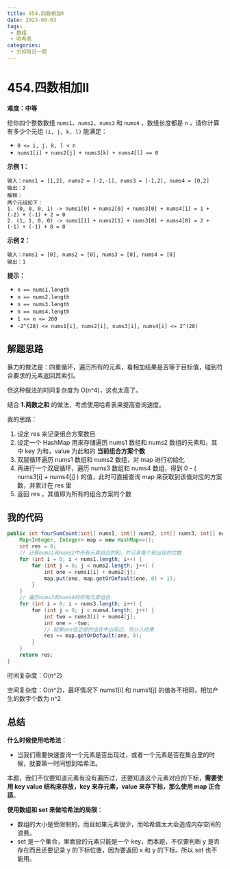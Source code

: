 ```yaml
---
title: 454.四数相加Ⅱ
date: 2023-09-03
tags: 
 - 数组
 - 哈希表
categories:
 - 力扣每日一题
---
```


# 454.四数相加Ⅱ

**难度：中等**

给你四个整数数组 `nums1`、`nums2`、`nums3` 和 `nums4` ，数组长度都是 `n` ，请你计算有多少个元组 `(i, j, k, l)` 能满足：

- `0 <= i, j, k, l < n`
- `nums1[i] + nums2[j] + nums3[k] + nums4[l] == 0`

**示例 1：**

```
输入：nums1 = [1,2], nums2 = [-2,-1], nums3 = [-1,2], nums4 = [0,2]
输出：2
解释：
两个元组如下：
1. (0, 0, 0, 1) -> nums1[0] + nums2[0] + nums3[0] + nums4[1] = 1 + (-2) + (-1) + 2 = 0
2. (1, 1, 0, 0) -> nums1[1] + nums2[1] + nums3[0] + nums4[0] = 2 + (-1) + (-1) + 0 = 0
```

**示例 2：**

```
输入：nums1 = [0], nums2 = [0], nums3 = [0], nums4 = [0]
输出：1
```

**提示：**

- `n == nums1.length`
- `n == nums2.length`
- `n == nums3.length`
- `n == nums4.length`
- `1 <= n <= 200`
- `-2^(28) <= nums1[i], nums2[i], nums3[i], nums4[i] <= 2^(28)`

## 解题思路

暴力的做法是：四重循环，遍历所有的元素，看相加结果是否等于目标值，碰到符合要求的元素返回其索引。

但这种做法的时间复杂度为 O(n^4)，这也太高了。

结合 **1.两数之和** 的做法，考虑使用哈希表来提高查询速度。

我的思路：

1. 设定 res 来记录组合方案数目
2. 设定一个 HashMap 用来存储遍历 nums1 数组和 nums2 数组的元素和，其中 key 为和，value 为此和的 **当前组合方案个数**
3. 双层循环遍历 nums1 数组和 nums2 数组，对 map 进行初始化
4. 再进行一个双层循环，遍历 nums3 数组和 nums4 数组，得到 0 -  ( nums3[i] + nums4[j] ) 的值，此时可直接查询 map 来获取到该值对应的方案数，并累计在 res 里
5. 返回 res ，其值即为所有的组合方案的个数

## 我的代码

```java
public int fourSumCount(int[] nums1, int[] nums2, int[] nums3, int[] nums4) {
    Map<Integer, Integer> map = new HashMap<>();
    int res = 0;
    // 计算nums1和nums2中所有元素组合的和，并记录每个和出现的次数
    for (int i = 0; i < nums1.length; i++) {
        for (int j = 0; j < nums2.length; j++) {
            int one = nums1[i] + nums2[j];
            map.put(one, map.getOrDefault(one, 0) + 1);
        }
    }
    // 遍历nums3和nums4的所有元素组合
    for (int i = 0; i < nums3.length; i++) {
        for (int j = 0; j < nums4.length; j++) {
            int two = nums3[i] + nums4[j];
            int one = -two;
            // 如果one在之前的组合中出现过，则计入结果
            res += map.getOrDefault(one, 0);
        }
    }
    return res;
}
```

时间复杂度：O(n^2)

空间复杂度：O(n^2)，最坏情况下 nums1[i] 和 nums1[j] 的值各不相同，相加产生的数字个数为 n^2

## 总结

**什么时候使用哈希法**：

- 当我们需要快速查询一个元素是否出现过，或者一个元素是否在集合里的时候，就要第一时间想到哈希法。

本题，我们不仅要知道元素有没有遍历过，还要知道这个元素对应的下标，**需要使用 key value 结构来存放，key 来存元素，value 来存下标，那么使用 map 正合适**。

**使用数组和 set 来做哈希法的局限**：

- 数组的大小是受限制的，而且如果元素很少，而哈希值太大会造成内存空间的浪费。
- set 是一个集合，里面放的元素只能是一个 key，而本题，不仅要判断 y 是否存在而且还要记录 y 的下标位置，因为要返回 x 和 y 的下标。所以 set 也不能用。
